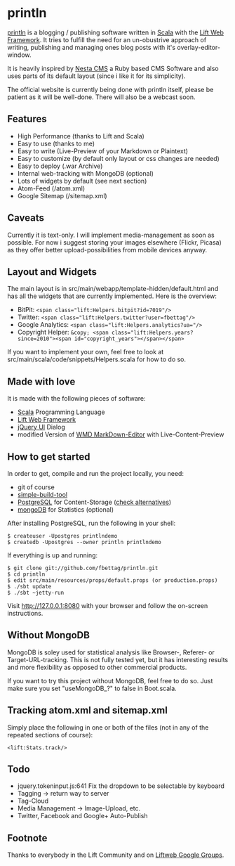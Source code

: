 # println

[println](http://println.io) is a blogging / publishing software written in [Scala](http://www.scala-lang.org) with the [Lift Web Framework](http://www.liftweb.net). It tries to fulfill the need for an un-obustrive approach of writing, publishing and managing ones blog posts with it's overlay-editor-window.

It is heavily inspired by [Nesta CMS](http://nestacms.com/) a Ruby based CMS Software and also uses parts of its default layout (since i like it for its simplicity).

The official website is currently being done with println itself, please be patient as it will be well-done. There will also be a webcast soon.


## Features

* High Performance (thanks to Lift and Scala)
* Easy to use (thanks to me)
* Easy to write (Live-Preview of your Markdown or Plaintext)
* Easy to customize (by default only layout or css changes are needed)
* Easy to deploy (.war Archive)
* Internal web-tracking with MongoDB (optional)
* Lots of widgets by default (see next section)
* Atom-Feed (/atom.xml)
* Google Sitemap (/sitemap.xml)


## Caveats

Currently it is text-only. I will implement media-management as soon as possible. For now i suggest storing your images elsewhere (Flickr, Picasa) as they offer better upload-possibilities from mobile devices anyway.


## Layout and Widgets

The main layout is in src/main/webapp/template-hidden/default.html and has all the widgets that are currently implemented. Here is the overview:

* BitPit: ```<span class="lift:Helpers.bitpit?id=7019"/>```
* Twitter: ```<span class="lift:Helpers.twitter?user=fbettag"/>```
* Google Analytics: ```<span class="lift:Helpers.analytics?ua="/>```
* Copyright Helper: ```&copy; <span class="lift:Helpers.years?since=2010"><span id="copyright_years"></span></span>```

If you want to implement your own, feel free to look at src/main/scala/code/snippets/Helpers.scala for how to do so.


## Made with love

It is made with the following pieces of software:

* [Scala](http://www.scala-lang.org) Programming Language
* [Lift Web Framework](http://www.liftweb.net)
* [jQuery UI](http://www.jqueryui.com) Dialog
* modified Version of [WMD MarkDown-Editor](https://github.com/klipstein/wmd) with Live-Content-Preview


## How to get started

In order to get, compile and run the project locally, you need:

* git of course
* [simple-build-tool](https://github.com/harrah/xsbt/wiki)
* [PostgreSQL](http://www.postgresql.org) for Content-Storage ([check alternatives](http://www.assembla.com/spaces/liftweb/wiki/Persistence_Alternatives))
* [mongoDB](http://www.mongodb.org) for Statistics (optional)


After installing PostgreSQL, run the following in your shell:

```shell
$ createuser -Upostgres printlndemo
$ createdb -Upostgres --owner println printlndemo
```


If everything is up and running:

```shell
$ git clone git://github.com/fbettag/println.git
$ cd println
$ edit src/main/resources/props/default.props (or production.props)
$ ./sbt update
$ ./sbt ~jetty-run
```

Visit http://127.0.0.1:8080 with your browser and follow the on-screen instructions.


## Without MongoDB

MongoDB is soley used for statistical analysis like Browser-, Referer- or Target-URL-tracking. This is not fully tested yet, but it has interesting results and more flexibility as opposed to other commercial products.

If you want to try this project without MongoDB, feel free to do so. Just make sure you set "useMongoDB_?" to false in Boot.scala.


## Tracking atom.xml and sitemap.xml

Simply place the following in one or both of the files (not in any of the repeated sections of course):

```<lift:Stats.track/>```


## Todo

* jquery.tokeninput.js:641 Fix the dropdown to be selectable by keyboard
* Tagging -> return way to server
* Tag-Cloud
* Media Management -> Image-Upload, etc.
* Twitter, Facebook and Google+ Auto-Publish


## Footnote

Thanks to everybody in the Lift Community and on [Liftweb Google Groups](http://groups.google.com/group/liftweb).
